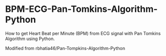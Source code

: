 # BPM-ECG-Pan-Tomkins-Algorithm-Python
How to get Heart Beat per Minute (BPM) from ECG signal with Pan Tomkins Algorithm using Python. 

Modified from rbhatia46/Pan-Tompkins-Algorithm-Python
